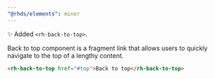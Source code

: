```yaml
---
"@rhds/elements": minor
---
```


✨ Added `<rh-back-to-top>`.

Back to top component is a fragment link that allows users to quickly navigate to the top of a lengthy content.

```html
<rh-back-to-top href="#top">Back to top</rh-back-to-top>
```
